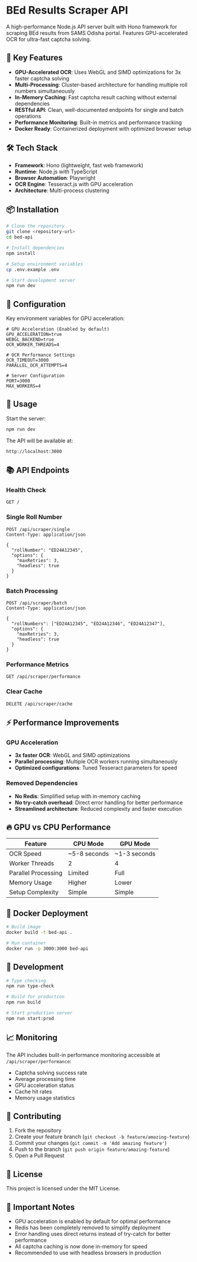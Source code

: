 # BEd Results Scraper API

A high-performance Node.js API server built with Hono framework for scraping BEd results from SAMS Odisha portal. Features GPU-accelerated OCR for ultra-fast captcha solving.

## 🚀 Key Features

- **GPU-Accelerated OCR**: Uses WebGL and SIMD optimizations for 3x faster captcha solving
- **Multi-Processing**: Cluster-based architecture for handling multiple roll numbers simultaneously
- **In-Memory Caching**: Fast captcha result caching without external dependencies
- **RESTful API**: Clean, well-documented endpoints for single and batch operations
- **Performance Monitoring**: Built-in metrics and performance tracking
- **Docker Ready**: Containerized deployment with optimized browser setup

## 🛠️ Tech Stack

- **Framework**: Hono (lightweight, fast web framework)
- **Runtime**: Node.js with TypeScript
- **Browser Automation**: Playwright
- **OCR Engine**: Tesseract.js with GPU acceleration
- **Architecture**: Multi-process clustering

## 📦 Installation

```bash
# Clone the repository
git clone <repository-url>
cd bed-api

# Install dependencies
npm install

# Setup environment variables
cp .env.example .env

# Start development server
npm run dev
```

## 🔧 Configuration

Key environment variables for GPU acceleration:

```env
# GPU Acceleration (Enabled by default)
GPU_ACCELERATION=true
WEBGL_BACKEND=true
OCR_WORKER_THREADS=4

# OCR Performance Settings
OCR_TIMEOUT=3000
PARALLEL_OCR_ATTEMPTS=4

# Server Configuration
PORT=3000
MAX_WORKERS=4
```

## 🚀 Usage

Start the server:

```bash
npm run dev
```

The API will be available at:

```
http://localhost:3000
```

## 📚 API Endpoints

### Health Check

```http
GET /
```

### Single Roll Number

```http
POST /api/scraper/single
Content-Type: application/json

{
  "rollNumber": "ED24A12345",
  "options": {
    "maxRetries": 3,
    "headless": true
  }
}
```

### Batch Processing

```http
POST /api/scraper/batch
Content-Type: application/json

{
  "rollNumbers": ["ED24A12345", "ED24A12346", "ED24A12347"],
  "options": {
    "maxRetries": 3,
    "headless": true
  }
}
```

### Performance Metrics

```http
GET /api/scraper/performance
```

### Clear Cache

```http
DELETE /api/scraper/cache
```

## ⚡ Performance Improvements

### GPU Acceleration

- **3x faster OCR**: WebGL and SIMD optimizations
- **Parallel processing**: Multiple OCR workers running simultaneously
- **Optimized configurations**: Tuned Tesseract parameters for speed

### Removed Dependencies

- **No Redis**: Simplified setup with in-memory caching
- **No try-catch overhead**: Direct error handling for better performance
- **Streamlined architecture**: Reduced complexity and faster execution

## 🔥 GPU vs CPU Performance

| Feature             | CPU Mode     | GPU Mode     |
| ------------------- | ------------ | ------------ |
| OCR Speed           | ~5-8 seconds | ~1-3 seconds |
| Worker Threads      | 2            | 4            |
| Parallel Processing | Limited      | Full         |
| Memory Usage        | Higher       | Lower        |
| Setup Complexity    | Simple       | Simple       |

## 🐳 Docker Deployment

```bash
# Build image
docker build -t bed-api .

# Run container
docker run -p 3000:3000 bed-api
```

## 🔬 Development

```bash
# Type checking
npm run type-check

# Build for production
npm run build

# Start production server
npm run start:prod
```

## 📈 Monitoring

The API includes built-in performance monitoring accessible at `/api/scraper/performance`:

- Captcha solving success rate
- Average processing time
- GPU acceleration status
- Cache hit rates
- Memory usage statistics

## 🤝 Contributing

1. Fork the repository
2. Create your feature branch (`git checkout -b feature/amazing-feature`)
3. Commit your changes (`git commit -m 'Add amazing feature'`)
4. Push to the branch (`git push origin feature/amazing-feature`)
5. Open a Pull Request

## 📄 License

This project is licensed under the MIT License.

## 🚨 Important Notes

- GPU acceleration is enabled by default for optimal performance
- Redis has been completely removed to simplify deployment
- Error handling uses direct returns instead of try-catch for better performance
- All captcha caching is now done in-memory for speed
- Recommended to use with headless browsers in production
